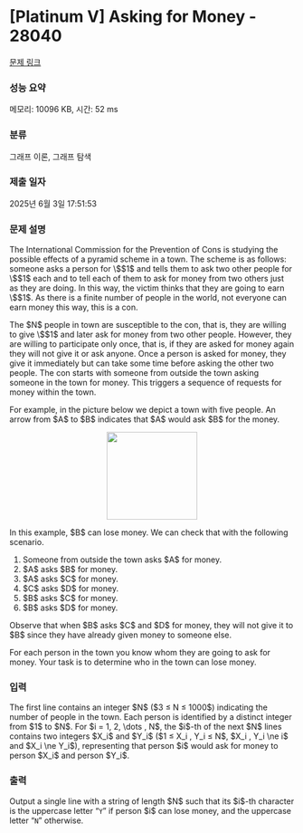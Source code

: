 # [Platinum V] Asking for Money - 28040 

[문제 링크](https://www.acmicpc.net/problem/28040) 

### 성능 요약

메모리: 10096 KB, 시간: 52 ms

### 분류

그래프 이론, 그래프 탐색

### 제출 일자

2025년 6월 3일 17:51:53

### 문제 설명

<p>The International Commission for the Prevention of Cons is studying the possible effects of a pyramid scheme in a town. The scheme is as follows: someone asks a person for \$$1$ and tells them to ask two other people for \$$1$ each and to tell each of them to ask for money from two others just as they are doing. In this way, the victim thinks that they are going to earn \$$1$. As there is a finite number of people in the world, not everyone can earn money this way, this is a con.</p>

<p>The $N$ people in town are susceptible to the con, that is, they are willing to give \$$1$ and later ask for money from two other people. However, they are willing to participate only once, that is, if they are asked for money again they will not give it or ask anyone. Once a person is asked for money, they give it immediately but can take some time before asking the other two people. The con starts with someone from outside the town asking someone in the town for money. This triggers a sequence of requests for money within the town.</p>

<p>For example, in the picture below we depict a town with five people. An arrow from $A$ to $B$ indicates that $A$ would ask $B$ for the money.</p>

<p style="text-align: center;"><img alt="" src="" style="width: 160px; height: 155px;"></p>

<p>In this example, $B$ can lose money. We can check that with the following scenario.</p>

<ol>
	<li>Someone from outside the town asks $A$ for money.</li>
	<li>$A$ asks $B$ for money.</li>
	<li>$A$ asks $C$ for money.</li>
	<li>$C$ asks $D$ for money.</li>
	<li>$B$ asks $C$ for money.</li>
	<li>$B$ asks $D$ for money.</li>
</ol>

<p>Observe that when $B$ asks $C$ and $D$ for money, they will not give it to $B$ since they have already given money to someone else.</p>

<p>For each person in the town you know whom they are going to ask for money. Your task is to determine who in the town can lose money.</p>

### 입력 

 <p>The first line contains an integer $N$ ($3 ≤ N ≤ 1000$) indicating the number of people in the town. Each person is identified by a distinct integer from $1$ to $N$. For $i = 1, 2, \dots , N$, the $i$-th of the next $N$ lines contains two integers $X_i$ and $Y_i$ ($1 ≤ X_i , Y_i ≤ N$, $X_i , Y_i \ne i$ and $X_i \ne Y_i$), representing that person $i$ would ask for money to person $X_i$ and person $Y_i$.</p>

### 출력 

 <p>Output a single line with a string of length $N$ such that its $i$-th character is the uppercase letter “<code>Y</code>” if person $i$ can lose money, and the uppercase letter “<code>N</code>” otherwise.</p>

